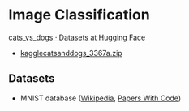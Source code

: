 # Image Classification
[cats_vs_dogs · Datasets at Hugging Face](https://huggingface.co/datasets/cats_vs_dogs)
- [kagglecatsanddogs_3367a.zip](https://web.archive.org/web/20200803203411/https://download.microsoft.com/download/3/E/1/3E1C3F21-ECDB-4869-8368-6DEBA77B919F/kagglecatsanddogs_3367a.zip)

## Datasets
- MNIST database ([Wikipedia](https://en.wikipedia.org/wiki/MNIST_database), [Papers With Code](https://paperswithcode.com/sota/image-classification-on-mnist))
